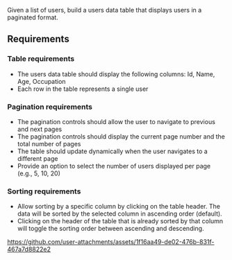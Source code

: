 Given a list of users, build a users data table that displays users in a paginated format.

## Requirements
### Table requirements
- The users data table should display the following columns: Id, Name, Age, Occupation
- Each row in the table represents a single user
### Pagination requirements
- The pagination controls should allow the user to navigate to previous and next pages
- The pagination controls should display the current page number and the total number of pages
- The table should update dynamically when the user navigates to a different page
- Provide an option to select the number of users displayed per page (e.g., 5, 10, 20)

### Sorting requirements
- Allow sorting by a specific column by clicking on the table header. The data will be sorted by the selected column in ascending order (default).
- Clicking on the header of the table that is already sorted by that column will toggle the sorting order between ascending and descending.

https://github.com/user-attachments/assets/1f16aa49-de02-476b-831f-467a7d8822e2

